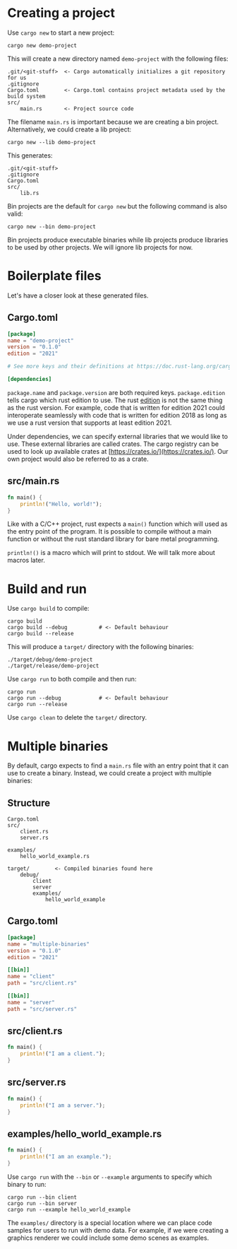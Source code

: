 # Creating a project

Use `cargo new` to start a new project:

```shell
cargo new demo-project
```

This will create a new directory named `demo-project` with the following files:

```
.git/<git-stuff>  <- Cargo automatically initializes a git repository for us
.gitignore
Cargo.toml        <- Cargo.toml contains project metadata used by the build system
src/
    main.rs       <- Project source code
```

The filename `main.rs` is important because we are creating a bin project.
Alternatively, we could create a lib project:

```shell
cargo new --lib demo-project
```

This generates:

```
.git/<git-stuff>
.gitignore
Cargo.toml
src/
    lib.rs
```

Bin projects are the default for `cargo new` but the following command is also valid:

```shell
cargo new --bin demo-project
```

Bin projects produce executable binaries while lib projects produce libraries to be used by other projects.
We will ignore lib projects for now.

# Boilerplate files

Let's have a closer look at these generated files.

## Cargo.toml

```toml
[package]
name = "demo-project"
version = "0.1.0"
edition = "2021"

# See more keys and their definitions at https://doc.rust-lang.org/cargo/reference/manifest.html

[dependencies]
```

`package.name` and `package.version` are both required keys. `package.edition` tells cargo which rust edition to use.
The rust [edition](https://doc.rust-lang.org/stable/edition-guide/) is not the same thing as the rust version.
For example, code that is written for edition 2021 could interoperate seamlessly with code that is written for edition
2018 as long as we use a rust version that supports at least edition 2021.

Under dependencies, we can specify external libraries that we would like to use.
These external libraries are called crates.
The cargo registry can be used to look up available crates at [https://crates.io/](https://crates.io/).
Our own project would also be referred to as a crate.

## src/main.rs

```rust
fn main() {
    println!("Hello, world!");
}
```

Like with a C/C++ project, rust expects a `main()` function which will used as the entry point of the program.
It is possible to compile without a main function or without the rust standard library for bare metal programming.

`println!()` is a macro which will print to stdout. We will talk more about macros later.

# Build and run

Use `cargo build` to compile:

```shell
cargo build
cargo build --debug          # <- Default behaviour
cargo build --release
```

This will produce a `target/` directory with the following binaries:

```
./target/debug/demo-project
./target/release/demo-project
```

Use `cargo run` to both compile and then run:

```shell
cargo run
cargo run --debug            # <- Default behaviour
cargo run --release
```

Use `cargo clean` to delete the `target/` directory.

# Multiple binaries

By default, cargo expects to find a `main.rs` file with an entry point that it can use to create a binary.
Instead, we could create a project with multiple binaries:

## Structure

```
Cargo.toml
src/
    client.rs
    server.rs

examples/
    hello_world_example.rs

target/        <- Compiled binaries found here
    debug/
        client
        server
        examples/
            hello_world_example
```

## Cargo.toml

```toml
[package]
name = "multiple-binaries"
version = "0.1.0"
edition = "2021"

[[bin]]
name = "client"
path = "src/client.rs"

[[bin]]
name = "server"
path = "src/server.rs"
```

## src/client.rs

```rust
fn main() {
    println!("I am a client.");
}
```

## src/server.rs

```rust
fn main() {
    println!("I am a server.");
}
```

## examples/hello_world_example.rs

```rust
fn main() {
    println!("I am an example.");
}
```

Use `cargo run` with the `--bin` or `--example` arguments to specify which binary to run:

```shell
cargo run --bin client
cargo run --bin server
cargo run --example hello_world_example
```

The `examples/` directory is a special location where we can place code samples for users to run with demo data.
For example, if we were creating a graphics renderer we could include some demo scenes as examples.
